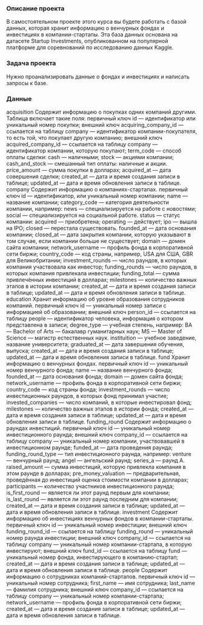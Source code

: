 ### Описание проекта

В самостоятельном проекте этого курса вы будете работать с базой данных, которая хранит информацию о венчурных фондах и инвестициях в компании-стартапы. 
Эта база данных основана на датасете Startup Investments, опубликованном на популярной платформе для соревнований по исследованию данных Kaggle. 

### Задача проекта
Нужно проанализировать данные о фондах и инвестициях и написать запросы к базе. 


### Данные
acquisition
Содержит информацию о покупках одних компаний другими.
Таблица включает такие поля:
первичный ключ id — идентификатор или уникальный номер покупки;
внешний ключ acquiring_company_id — ссылается на таблицу company — идентификатор компании-покупателя, то есть той, что покупает другую компанию;
внешний ключ acquired_company_id — ссылается на таблицу company — идентификатор компании, которую покупают;
term_code — способ оплаты сделки:
cash — наличными;
stock — акциями компании;
cash_and_stock — смешанный тип оплаты: наличные и акции.
price_amount — сумма покупки в долларах;
acquired_at — дата совершения сделки;
created_at — дата и время создания записи в таблице;
updated_at — дата и время обновления записи в таблице.
company
Содержит информацию о компаниях-стартапах.
первичный ключ id — идентификатор, или уникальный номер компании;
name — название компании;
category_code — категория деятельности компании, например:
news — специализируется на работе с новостями;
social — специализируется на социальной работе.
status — статус компании:
acquired — приобретена;
operating — действует;
ipo — вышла на IPO;
closed — перестала существовать.
founded_at — дата основания компании;
closed_at — дата закрытия компании, которую указывают в том случае, если компании больше не существует;
domain — домен сайта компании;
network_username — профиль фонда в корпоративной сети биржи;
country_code — код страны, например, USA для США, GBR для Великобритании;
investment_rounds — число раундов, в которых компания участвовала как инвестор;
funding_rounds — число раундов, в которых компания привлекала инвестиции;
funding_total — сумма привлечённых инвестиций в долларах;
milestones — количество важных этапов в истории компании;
created_at — дата и время создания записи в таблице;
updated_at — дата и время обновления записи в таблице.
education
Хранит информацию об уровне образования сотрудников компаний.
первичный ключ id — уникальный номер записи с информацией об образовании;
внешний ключ person_id — ссылается на таблицу people — идентификатор человека, информация о котором представлена в записи;
degree_type — учебная степень, например:
BA — Bachelor of Arts — бакалавр гуманитарных наук;
MS — Master of Science — магистр естественных наук.
instituition — учебное заведение, название университета;
graduated_at — дата завершения обучения, выпуска;
created_at — дата и время создания записи в таблице;
updated_at — дата и время обновления записи в таблице.
fund
Хранит информацию о венчурных фондах. 
первичный ключ id — уникальный номер венчурного фонда;
name — название венчурного фонда;
founded_at — дата основания фонда;
domain — домен сайта фонда;
network_username — профиль фонда в корпоративной сети биржи;
country_code — код страны фонда;
investment_rounds — число инвестиционных раундов, в которых фонд принимал участие;
invested_companies — число компаний, в которые инвестировал фонд;
milestones — количество важных этапов в истории фонда;
created_at — дата и время создания записи в таблице;
updated_at — дата и время обновления записи в таблице.
funding_round
Содержит информацию о раундах инвестиций. 
первичный ключ id — уникальный номер инвестиционного раунда;
внешний ключ company_id — ссылается на таблицу company — уникальный номер компании, участвовавшей в инвестиционном раунде;
funded_at — дата проведения раунда;
funding_round_type — тип инвестиционного раунда, например:
venture — венчурный раунд;
angel — ангельский раунд;
series_a — раунд А.
raised_amount — сумма инвестиций, которую привлекла компания в этом раунде в долларах;
pre_money_valuation — предварительная, проведённая до инвестиций оценка стоимости компании в долларах;
participants — количество участников инвестиционного раунда;
is_first_round — является ли этот раунд первым для компании;
is_last_round — является ли этот раунд последним для компании;
created_at — дата и время создания записи в таблице;
updated_at — дата и время обновления записи в таблице.
investment
Содержит информацию об инвестициях венчурных фондов в компании-стартапы.
первичный ключ id — уникальный номер инвестиции;
внешний ключ funding_round_id — ссылается на таблицу funding_round — уникальный номер раунда инвестиции;
внешний ключ company_id — ссылается на таблицу company — уникальный номер компании-стартапа, в которую инвестируют;
внешний ключ fund_id — ссылается на таблицу fund — уникальный номер фонда, инвестирующего в компанию-стартап;
created_at — дата и время создания записи в таблице;
updated_at — дата и время обновления записи в таблице.
people
Содержит информацию о сотрудниках компаний-стартапов.
первичный ключ id — уникальный номер сотрудника;
first_name — имя сотрудника;
last_name — фамилия сотрудника;
внешний ключ company_id — ссылается на таблицу company — уникальный номер компании-стартапа;
network_username — профиль фонда в корпоративной сети биржи;
created_at — дата и время создания записи в таблице;
updated_at — дата и время обновления записи в таблице.
